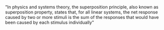 
"In physics and systems theory, the superposition principle, also known as superposition property, states that, for all linear systems, the net response caused by two or more stimuli is the sum of the responses that would have been caused by each stimulus individually"